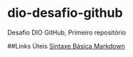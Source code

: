 # dio-desafio-github
Desafio DIO GitHub, Primeiro repositório

##Links Úteis
[Sintaxe Básica Markdown](https://www.markdownguide.org/basic-syntax/)
